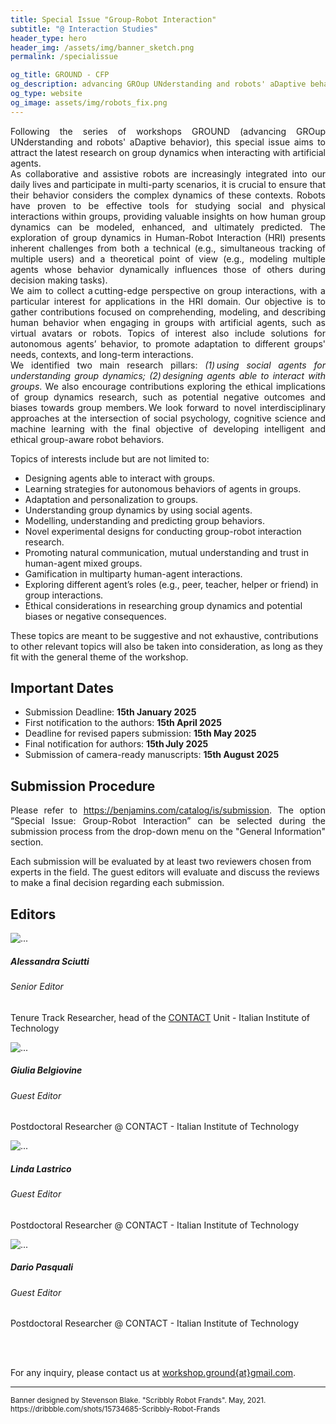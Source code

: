 ```yaml
---
title: Special Issue "Group-Robot Interaction"
subtitle: "@ Interaction Studies"
header_type: hero
header_img: /assets/img/banner_sketch.png
permalink: /specialissue

og_title: GROUND - CFP
og_description: advancing GROup UNderstanding and robots' aDaptive behavior
og_type: website
og_image: assets/img/robots_fix.png
---
```


<p style="text-align: justify;">
Following the series of workshops GROUND (advancing GROup UNderstanding and robots' aDaptive behavior), this special issue aims to attract the latest research on group dynamics when interacting with artificial agents.<br>
As collaborative and assistive robots are increasingly integrated into our daily lives and participate in multi-party scenarios, it is crucial to ensure that their behavior considers the complex dynamics of these contexts. Robots have proven to be effective tools for studying social and physical interactions within groups, providing valuable insights on how human group dynamics can be modeled, enhanced, and ultimately predicted. The exploration of group dynamics in Human-Robot Interaction (HRI) presents inherent challenges from both a technical (e.g., simultaneous tracking of multiple users) and a theoretical point of view (e.g., modeling multiple agents whose behavior dynamically influences those of others during decision making tasks).<br>
We aim to collect a cutting-edge perspective on group interactions, with a particular interest for applications in the HRI domain. Our objective is to gather contributions focused on comprehending, modeling, and describing human behavior when engaging in groups with artificial agents, such as virtual avatars or robots. Topics of interest also include solutions for autonomous agents’ behavior, to promote adaptation to different groups' needs, contexts, and long-term interactions.
<br>
We identified two main research pillars: <i>(1) using social agents for understanding group dynamics; (2) designing agents able to interact with groups</i>. We also encourage contributions exploring the ethical implications of group dynamics research, such as potential negative outcomes and biases towards group members. We look forward to novel interdisciplinary approaches at the intersection of social psychology, cognitive science and machine learning with the final objective of developing intelligent and ethical group-aware robot behaviors.  
</p>

Topics of interests include but are not limited to:
* Designing agents able to interact with groups.  
* Learning strategies for autonomous behaviors of agents in groups.  
* Adaptation and personalization to groups.  
* Understanding group dynamics by using social agents.  
* Modelling, understanding and predicting group behaviors.  
* Novel experimental designs for conducting group-robot interaction research.  
* Promoting natural communication, mutual understanding and trust in human-agent mixed groups.  
* Gamification in multiparty human-agent interactions.  
* Exploring different agent’s roles (e.g., peer, teacher, helper or friend) in group interactions.  
* Ethical considerations in researching group dynamics and potential biases or negative consequences.  

These topics are meant to be suggestive and not exhaustive, contributions to other relevant topics will also be taken into consideration, as long as they fit with the general theme of the workshop. 

## Important Dates
* Submission Deadline: **15th January 2025**
* First notification to the authors: **15th April 2025**
* Deadline for revised papers submission: **15th May 2025**
* Final notification for authors: **15th July 2025**
* Submission of camera-ready manuscripts: **15th August 2025**


## Submission Procedure

<p style="text-align: justify;">
Please refer to <a href="https://benjamins.com/catalog/is/submission">https://benjamins.com/catalog/is/submission</a>. The option “Special Issue: Group-Robot Interaction” can be selected during the submission process from the drop-down menu on the "General Information" section.
<br>

Each submission will be evaluated by at least two reviewers chosen from experts in the field. The guest editors will evaluate and discuss the reviews to make a final decision regarding each submission.  
</p>

## Editors
<div class="wrapper">
		<div class="container">
			<div class="row">
				<div class="col-md-6 col-lg-3">
					<div class="card mx-30">
						<img alt="..." class="card-img-top" src="assets/img/organizers/as.jpg">
						<div class="card-body">
							<h5 class="card-title">Alessandra Sciutti</h5>
							<h6>Senior Editor</h6>
							<p class="card-text">Tenure Track Researcher, head of the <a href="https://www.iit.it/it/web/cognitive-architecture-for-collaborative-technologies/home">CONTACT</a> Unit - Italian Institute of Technology</p>
						</div>
					</div>
				</div>
				<div class="col-md-6 col-lg-3">
					<div class="card mx-30">
						<img alt="..." class="card-img-top" src="assets/img/organizers/gb.png">
						<div class="card-body">
							<h5 class="card-title">Giulia Belgiovine</h5>
							<h6>Guest Editor</h6>
							<p class="card-text">Postdoctoral Researcher @ CONTACT - Italian Institute of Technology</p>
						</div>
					</div>
				</div>
				<div class="col-md-6 col-lg-3">
					<div class="card mx-30">
						<img alt="..." class="card-img-top" src="assets/img/organizers/ll.png">
						<div class="card-body">
							<h5 class="card-title">Linda Lastrico</h5>
							<h6>Guest Editor</h6>
							<p class="card-text">Postdoctoral Researcher @ CONTACT - Italian Institute of Technology</p>
						</div>
					</div>
				</div>
				<div class="col-md-6 col-lg-3">
					<div class="card mx-30">
						<img alt="..." class="card-img-top" src="assets/img/organizers/dp.png">
						<div class="card-body">
							<h5 class="card-title">Dario Pasquali</h5>
							<h6>Guest Editor</h6>
							<p class="card-text">Postdoctoral Researcher @ CONTACT - Italian Institute of Technology</p>
						</div>
					</div>
				</div>
			</div>
		</div>
	</div>

<br><br>

For any inquiry, please contact us at [workshop.ground{at}gmail.com](mailto:workshop.ground@gmail.com).

---

<p class="card-text"><small class="text-muted">Banner designed by Stevenson Blake. "Scribbly Robot Frands". May, 2021. <a>https://dribbble.com/shots/15734685-Scribbly-Robot-Frands</a></small></p>
